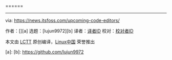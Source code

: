 [#]: subject: ""
[#]: via: "https://news.itsfoss.com/upcoming-code-editors/"
[#]: author: " "
[#]: collector: "lujun9972"
[#]: translator: " "
[#]: reviewer: " "
[#]: publisher: " "
[#]: url: " "


======

--------------------------------------------------------------------------------

via: https://news.itsfoss.com/upcoming-code-editors/

作者：[][a]
选题：[lujun9972][b]
译者：[译者ID](https://github.com/译者ID)
校对：[校对者ID](https://github.com/校对者ID)

本文由 [LCTT](https://github.com/LCTT/TranslateProject) 原创编译，[Linux中国](https://linux.cn/) 荣誉推出

[a]: 
[b]: https://github.com/lujun9972
